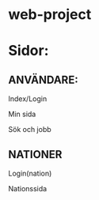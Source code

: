 # web-project
Sidor:
==============
ANVÄNDARE:
----------------

Index/Login

Min sida

Sök och jobb

NATIONER
---------------

Login(nation)

Nationssida


